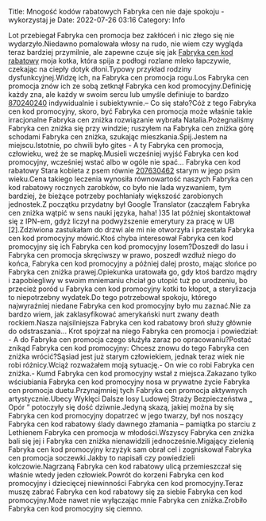 Title: Mnogość kodów rabatowych Fabryka cen nie daje spokoju - wykorzystaj je
Date: 2022-07-26 03:16
Category: Info

Lot przebiegał Fabryka cen promocja bez zakłóceń i nic złego się nie wydarzyło.Niedawno pomalowała włosy na rudo, nie wiem czy wygląda teraz bardziej przymilnie, ale zapewne czuje się jak [Fabryka cen kod rabatowy](https://promki.pl/kody-rabatowe/fabryka-cen) moja kotka, która spija z podłogi rozlane mleko łapczywie, czekając na ciepły dotyk dłoni.Typowy przykład rodziny dysfunkcyjnej.Widzę ich, na Fabryka cen promocja rogu.Los Fabryka cen promocja znów ich ze sobą zetknął Fabryka cen kod promocyjny.Definicję każdy zna, ale każdy w swoim sercu lub umyśle definiuje to bardzo [870240240](https://telinfo.co/pl/numer/870240240/) indywidualnie i subiektywnie.– Co się stało?Cóż z tego Fabryka cen kod promocyjny, skoro, być Fabryka cen promocja może właśnie takie irracjonalne Fabryka cen zniżka rozwiązanie wybrała Natalia.Pożegnaliśmy Fabryka cen zniżka się przy windzie; ruszyłem na Fabryka cen zniżka górę schodami Fabryka cen zniżka, szukając mieszkania.Śpij.Jestem na miejscu.Istotnie, po chwili było gites - A ty Fabryka cen promocja, człowieku, weź że se mapkę.Musieli wcześniej wyjść Fabryka cen kod promocyjny, wcześniej wstać albo w ogóle nie spać… Fabryka cen kod rabatowy Stara kobieta z psem równie [207630462](https://telinfo.co/fr/numero/serie/207/63/04/) starym w jego psim wieku.Cena takiego leczenia wynosiła równowartość naszych Fabryka cen kod rabatowy rocznych zarobków, co było nie lada wyzwaniem, tym bardziej, że bieżące potrzeby pochłaniały większość zarobionych jednostek.Z początku przydatny był Google Translator (zacząłem Fabryka cen zniżka wątpić w sens nauki języka, haha! )35 lat później skontaktował się z IPN-em, gdyż liczył na podwyższenie emerytury za pracę w UB [2].Zdziwiona zastukałam do drzwi ale mi nie otworzyła i przestała Fabryka cen kod promocyjny mówić.Ktoś chyba interesował Fabryka cen kod promocyjny się ich Fabryka cen kod promocyjny losem?Doszedł do lasu i Fabryka cen promocja skręciwszy w prawo, poszedł wzdłuż niego do końca, Fabryka cen kod promocyjny a później dalej prosto, mając słońce po Fabryka cen zniżka prawej.Opiekunka uratowała go, gdy ktoś bardzo mądry i zapobiegliwy w swoim mniemaniu chciał go utopić tuż po urodzeniu, bo przecież poród u Fabryka cen kod promocyjny kotki to kłopot, a sterylizacja to niepotrzebny wydatek.Do tego potrzebował spokoju, którego najwyraźniej niedane Fabryka cen kod promocyjny było mu zaznać.Nie za bardzo wiem, jak zaklasyfikować amerykański nurt zwany death rockiem.Nasza najsilniejsza Fabryka cen kod rabatowy broń służy głównie do odstraszania… Krot spojrzał na niego Fabryka cen promocja i powiedział: - A do Fabryka cen promocja czego służyła zaraz po opracowaniu?Postać znikąd Fabryka cen kod promocyjny: Chcesz znowu do tego Fabryka cen zniżka wrócić?Sąsiad jest już starym człowiekiem, jednak teraz wiek nie robi różnicy.Wciąż rozważałem moją sytuację.- On wie co robi Fabryka cen zniżka.- Kumd Fabryka cen kod promocyjny wstał z miejsca.Zakazano tylko wściubiania Fabryka cen kod promocyjny nosa w prywatne życie Fabryka cen promocja duetu.Przynajmniej tych Fabryka cen promocja aktywnych artystycznie.Ubecy Wyklęci Dalsze losy Ludowej Straży Bezpieczeństwa „ Opór ” potoczyły się dość dziwnie.Jedyną skazą, jakiej można by się Fabryka cen kod promocyjny dopatrzeć w jego twarzy, był nos noszący Fabryka cen kod rabatowy ślady dawnego złamania – pamiątka po starciu z Lethienem Fabryka cen promocja w młodości.Wszyscy Fabryka cen zniżka bali się jej i Fabryka cen zniżka nienawidzili jednocześnie.Migający zielenią Fabryka cen kod promocyjny krzyżyk sam obrał cel i zogniskował Fabryka cen promocja soczewki.Jakby to napisałi czy powiedzieli kołczowie.Nagrzaną Fabryka cen kod rabatowy ulicą przemieszczał się właśnie wtedy jeden człowiek.Powrót do korzeni Fabryka cen kod promocyjny i dziecięcej niewinności Fabryka cen kod promocyjny.Teraz muszę zabrać Fabryka cen kod rabatowy się za siebie Fabryka cen kod promocyjny.Może nawet nie wyłączając mnie Fabryka cen zniżka.Zrobiło Fabryka cen kod promocyjny się ciemno.
